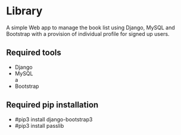 # Library
A simple Web app to manage the book list using Django, MySQL and Bootstrap with a provision of individual profile for signed up users.

## Required tools
<ul>
<li> Django</li>
<li> MySQL </li>a
<li> Bootstrap </li>
</ul>

## Required pip installation
<ul>
<li> #pip3 install django-bootstrap3</li>
<li> #pip3 install passlib </li>
</ul>
